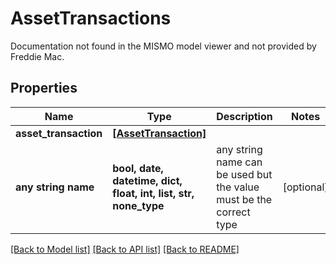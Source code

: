 # AssetTransactions

Documentation not found in the MISMO model viewer and not provided by Freddie Mac.

## Properties
Name | Type | Description | Notes
------------ | ------------- | ------------- | -------------
**asset_transaction** | [**[AssetTransaction]**](AssetTransaction.md) |  | 
**any string name** | **bool, date, datetime, dict, float, int, list, str, none_type** | any string name can be used but the value must be the correct type | [optional]

[[Back to Model list]](../README.md#documentation-for-models) [[Back to API list]](../README.md#documentation-for-api-endpoints) [[Back to README]](../README.md)


